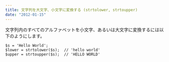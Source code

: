 ```yaml
---
title: 文字列を大文字、小文字に変換する (strtolower, strtoupper)
date: "2012-01-15"
---
```


文字列内のすべてのアルファベットを小文字、あるいは大文字に変換するには以下のようにします。

~~~
$s = 'Hello World';
$lower = strtolower($s);  // 'hello world'
$upper = strtoupper($s);  // 'HELLO WORLD'
~~~

